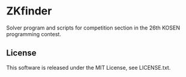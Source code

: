 # ZKfinder
Solver program and scripts for competition section in the 26th KOSEN programming contest.


## License
This software is released under the MIT License, see LICENSE.txt.
